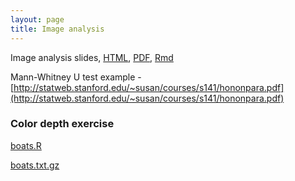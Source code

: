 ```yaml
---
layout: page
title: Image analysis
---
```


Image analysis slides, [HTML](/BIOS567/assets/presentation_Image/Image_analysis.html), [PDF](/BIOS567/assets/presentation_Image/Image_analysis_handouts.pdf), [Rmd](/BIOS567/assets/presentation_Image/Image_analysis.Rmd)

Mann-Whitney U test example - [http://statweb.stanford.edu/~susan/courses/s141/hononpara.pdf](http://statweb.stanford.edu/~susan/courses/s141/hononpara.pdf)

### Color depth exercise

[boats.R](/BIOS567/assets/presentation_Image/boats.R)

[boats.txt.gz](/BIOS567/assets/presentation_Image/boats.txt.gz)

